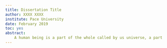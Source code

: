 ```yaml
---
title: Dissertation Title
author: XXXX XXXX
institute: Pace University
date: February 2019
toc: yes
abstract:
    A human being is a part of the whole called by us universe, a part limited in time and space. He experiences himself, his thoughts and feeling as something separated from the rest, a kind of optical delusion of his consciousness. This delusion is a kind of prison for us, restricting us to our personal desires and to affection for a few persons nearest to us. Our task must be to free ourselves from this prison by widening our circle of compassion to embrace all living creatures and the whole of nature in its beauty. (By Einstein)
---
```


